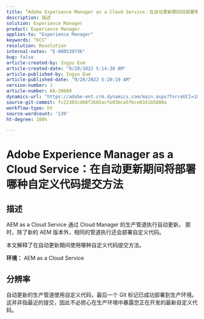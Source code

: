 ```yaml
---
title: “Adobe Experience Manager as a Cloud Service：在自动更新期间将部署哪种自定义代码提交方法”
description: 描述
solution: Experience Manager
product: Experience Manager
applies-to: "Experience Manager"
keywords: “KCS”
resolution: Resolution
internal-notes: "E-000539736"
bug: false
article-created-by: Ingyu Eum
article-created-date: "9/20/2022 5:14:38 AM"
article-published-by: Ingyu Eum
article-published-date: "9/20/2022 5:20:19 AM"
version-number: 1
article-number: KA-20609
dynamics-url: "https://adobe-ent.crm.dynamics.com/main.aspx?forceUCI=1&pagetype=entityrecord&etn=knowledgearticle&id=5c1eaf1a-a338-ed11-9db0-002248086a27"
source-git-commit: fc22303cd68f2685acfe03bca5fbce0341b5888a
workflow-type: ht
source-wordcount: '139'
ht-degree: 100%

---
```


# Adobe Experience Manager as a Cloud Service：在自动更新期间将部署哪种自定义代码提交方法

## 描述


AEM as a Cloud Service 通过 Cloud Manager 的生产管道执行自动更新。 那时，除了新的 AEM 版本外，相同的管道执行还会部署自定义代码。

本文解释了在自动更新期间使用哪种自定义代码提交方法。

<b>环境：</b>
AEM as a Cloud Service


## 分辨率


自动更新的生产管道使用自定义代码，最后一个 Git 标记已成功部署到生产环境。这并非指最近的提交，因此不必担心在生产环境中暴露您正在开发的最新自定义代码。
